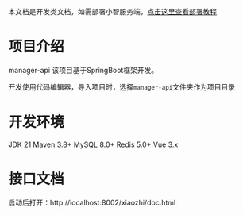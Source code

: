 本文档是开发类文档，如需部署小智服务端，[点击这里查看部署教程](../../docs/Deployment.md)

# 项目介绍

manager-api 该项目基于SpringBoot框架开发。

开发使用代码编辑器，导入项目时，选择`manager-api`文件夹作为项目目录

# 开发环境
JDK 21
Maven 3.8+
MySQL 8.0+
Redis 5.0+
Vue 3.x

# 接口文档
启动后打开：http://localhost:8002/xiaozhi/doc.html

